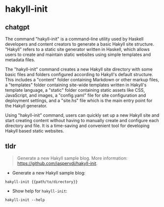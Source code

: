 # hakyll-init 
## chatgpt 
The command "hakyll-init" is a command-line utility used by Haskell developers and content creators to generate a basic Hakyll site structure. "Hakyll" refers to a static site generator written in Haskell, which allows users to create and maintain static websites using simple templates and metadata files. 

The "hakyll-init" command creates a new Hakyll site directory with some basic files and folders configured according to Hakyll's default structure. This includes a "content" folder containing Markdown or other markup files, a "templates" folder containing site-wide templates written in Hakyll's template language, a "static" folder containing static assets like CSS, JavaScript, and images, a "config.yaml" file for site configuration and deployment settings, and a "site.hs" file which is the main entry point for the Hakyll generator. 

Using "hakyll-init" command, users can quickly set up a new Hakyll site and start creating content without having to manually create and configure each directory and file. It is a time-saving and convenient tool for developing Hakyll based static websites. 

## tldr 
 
> Generate a new Hakyll sample blog.
> More information: <https://github.com/jaspervdj/hakyll-init>.

- Generate a new Hakyll sample blog:

`hakyll-init {{path/to/directory}}`

- Show help for `hakyll-init`:

`hakyll-init --help`

